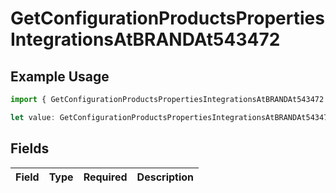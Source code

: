# GetConfigurationProductsPropertiesIntegrationsAtBRANDAt543472

## Example Usage

```typescript
import { GetConfigurationProductsPropertiesIntegrationsAtBRANDAt543472 } from "@vercel/sdk/models/getconfigurationproductsop.js";

let value: GetConfigurationProductsPropertiesIntegrationsAtBRANDAt543472 = {};
```

## Fields

| Field       | Type        | Required    | Description |
| ----------- | ----------- | ----------- | ----------- |